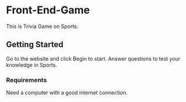 # Front-End-Game

This is Trivia Game on Sports.

## Getting Started

Go to the website and click Begin to start. Answer questions to test your knowledge in Sports.

### Requirements

Need a computer with a good internet connection.
